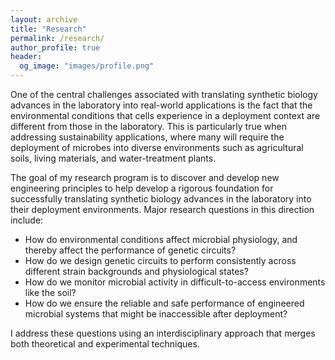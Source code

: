 ```yaml
---
layout: archive
title: "Research"
permalink: /research/
author_profile: true
header:
  og_image: "images/profile.png"
---
```

One of the central challenges associated with translating synthetic biology advances in the laboratory into real-world applications is the fact that the environmental conditions that cells experience in a deployment context are different from those in the laboratory. This is particularly true when addressing sustainability applications, where many will require the deployment of microbes into diverse environments such as agricultural soils, living materials, and water-treatment plants.

The goal of my research program is to discover and develop new engineering principles to help develop a rigorous foundation for successfully translating synthetic biology advances in the laboratory into their deployment environments. Major research questions in this direction include:

- How do environmental conditions affect microbial physiology, and thereby affect the performance of genetic circuits?
- How do we design genetic circuits to perform consistently across different strain backgrounds and physiological states?
- How do we monitor microbial activity in difficult-to-access environments like the soil?
- How do we ensure the reliable and safe performance of engineered microbial systems that might be inaccessible after deployment?

I address these questions using an interdisciplinary approach that merges both theoretical and experimental techniques. 


<!-- ## Why engineer the soil microbiome?
The soil is a vast and complex ecosystem that plays a major role in global biogeochemical processes and is the literal foundation of our own human society. Within this environment, microbial metabolism is the major bridge that links the biotic and abiotic aspects of the soil ecosystem together— whether one wants to understand how global nutrient cycling processes affect greenhouse gas production, wants to remediate environments contaminated by toxins, or wants to increase the resilience and yield of crop plants to better feed our growing population, microbes will be a key player in the solutions to any of these challenges.  -->

<!-- {% include base_path %}

{% assign ordered_pages = site.research | sort:"order_number" %}

{% for post in ordered_pages %} {% include archive-single.html type="grid" %} {% endfor %}
 -->